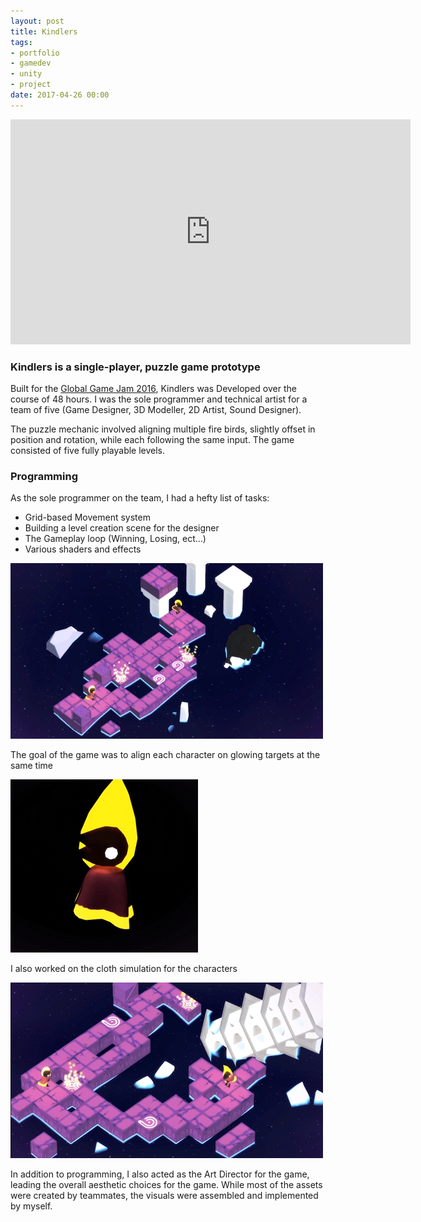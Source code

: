 ```yaml
---
layout: post
title: Kindlers
tags:
- portfolio
- gamedev
- unity
- project
date: 2017-04-26 00:00
---
```



<iframe src="https://player.vimeo.com/video/167897879" width="640" height="360" frameborder="0" webkitallowfullscreen mozallowfullscreen allowfullscreen></iframe>




### Kindlers is a single-player, puzzle game prototype
<!--more-->

Built for the [Global Game Jam 2016](http://globalgamejam.org/about), Kindlers was Developed over the course of 48 hours. I was the sole programmer and technical artist for a team of five (Game Designer, 3D Modeller, 2D Artist, Sound Designer).  

The puzzle mechanic involved aligning multiple fire birds, slightly offset in position and rotation, while each following the same input. The game consisted of five fully playable levels.

### Programming

As the sole programmer on the team, I had a hefty list of tasks:

* Grid-based Movement system
* Building a level creation scene for the designer
* The Gameplay loop (Winning, Losing, ect...)
* Various shaders and effects

![](/blog/assets/kindlers/levelExample02.gif)

The goal of the game was to align each character on glowing targets at the same time

![](/blog/assets/kindlers/character.gif)

I also worked on the cloth simulation for the characters

![](/blog/assets/kindlers/levelExample01.gif)

In addition to programming, I also acted as the Art Director for the game, leading the overall aesthetic choices for the game. While most of the assets were created by teammates, the visuals were assembled and implemented by myself.